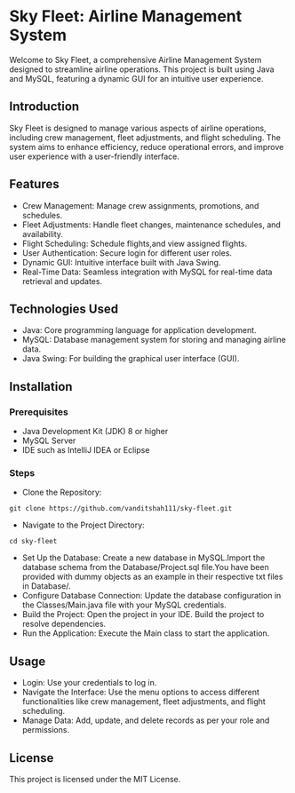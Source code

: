 # Sky Fleet: Airline Management System
Welcome to Sky Fleet, a comprehensive Airline Management System designed to streamline airline operations. This project is built using Java and MySQL, featuring a dynamic GUI for an intuitive user experience.
## Introduction
Sky Fleet is designed to manage various aspects of airline operations, including crew management, fleet adjustments, and flight scheduling. The system aims to enhance efficiency, reduce operational errors, and improve user experience with a user-friendly interface.
## Features
* Crew Management: Manage crew assignments, promotions, and schedules.
* Fleet Adjustments: Handle fleet changes, maintenance schedules, and availability.
* Flight Scheduling: Schedule flights,and view assigned flights.
* User Authentication: Secure login for different user roles.
* Dynamic GUI: Intuitive interface built with Java Swing.
* Real-Time Data: Seamless integration with MySQL for real-time data retrieval and updates.
## Technologies Used
* Java: Core programming language for application development.
* MySQL: Database management system for storing and managing airline data.
* Java Swing: For building the graphical user interface (GUI).
## Installation
### Prerequisites
* Java Development Kit (JDK) 8 or higher
* MySQL Server
* IDE such as IntelliJ IDEA or Eclipse
### Steps
* Clone the Repository: 

```
git clone https://github.com/vanditshah111/sky-fleet.git
```
* Navigate to the Project Directory:
```
cd sky-fleet
```
* Set Up the Database:
Create a new database in MySQL.Import the database schema from the Database/Project.sql file.You have been provided with dummy objects as an example in their respective txt files in Database/.
* Configure Database Connection:
Update the database configuration in the Classes/Main.java file with your MySQL credentials.
* Build the Project:
Open the project in your IDE.
Build the project to resolve dependencies.
* Run the Application:
Execute the Main class to start the application.
## Usage
* Login:
Use your credentials to log in.
* Navigate the Interface:
Use the menu options to access different functionalities like crew management, fleet adjustments, and flight scheduling.
* Manage Data:
Add, update, and delete records as per your role and permissions.
## License
This project is licensed under the MIT License.

